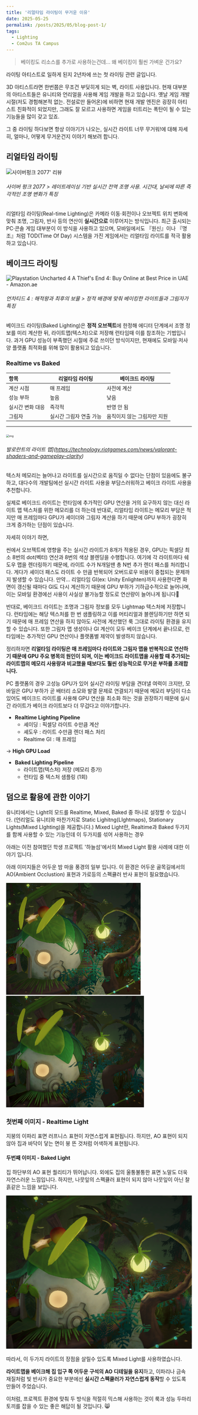 ```yaml
---
title: '리얼타임 라이팅이 무거운 이유'
date: 2025-05-25
permalink: /posts/2025/05/blog-post-1/
tags:
  - Lighting	
  - Com2us TA Campus
---
```



> 베이킹도 리소스를 추가로 사용하는건데... 왜 베이킹이 훨씬 가벼운 건가요?



라이팅 아티스트로 일하게 된지 2년차에 쓰는 첫 라이팅 관련 글입니다.

3D 아티스트라면 한번쯤은 무조건 부딪히게 되는 벽, 라이트 사용입니다. 현재 대부분의 아티스트들은 유니티와 언리얼을 사용해 게임 개발을 하고 있습니다. 옛날 게임 개발 시절(저도 경험해본적 없는. 전설로만 들어온)에 비하면 현재 개발 엔진은 굉장히 아티스트 친화적이 되었지만, 그래도 잘 모르고 사용하면 게임을 터트리는 폭탄이 될 수 있는 기능들을 많이 갖고 있죠.

그 중 라이팅 하다보면 항상 이야기가 나오는, 실시간 라이트 너무 무거워!에 대해 자세히, 얼마나, 어떻게 무거운건지 이야기 해보려 합니다. 









## 리얼타임 라이팅

![사이버펑크 2077' 리뷰](https://sm.ign.com/t/ign_kr/screenshot/default/daepyoimiji_h87s.1024.jpg)

###### 사이버 펑크 2077 > 레이트레이싱 기반 실시간 전역 조명 사용. 시간대, 날씨에 따른 즉각적인 조명 변화가 특징

리얼타임 라이팅(Real-time Lighting)은 카메라 이동·회전이나 오브젝트 위치 변화에 맞춰 조명, 그림자, 반사 등의 연산이 **실시간으로** 이루어지는 방식입니다. 최근 출시되는 PC·콘솔 게임 대부분이 이 방식을 사용하고 있으며, 모바일에서도 『원신』이나 『명조』처럼 TOD(Time Of Day) 시스템을 가진 게임에서는 리얼타임 라이트를 적극 활용하고 있습니다.





## 베이크드 라이팅

![Playstation Uncharted 4 A Thief's End 4: Buy Online at Best Price in UAE -  Amazon.ae](https://m.media-amazon.com/images/I/81bfqpxX3oL.jpg)

###### 언차티드 4 : 해적왕과 최후의 보물 > 정적 배경에 맞춰 베이킹한 라이트들과 그림자가 특징

베이크드 라이팅(Baked Lighting)은 **정적 오브젝트**에 한정해 에디터 단계에서 조명 정보를 미리 계산한 뒤, 라이트맵(텍스처)으로 저장해 런타임때 이를 참조하는 기법입니다. 과거 GPU 성능이 부족했던 시절에 주로 쓰이던 방식이지만, 현재에도 모바일·저사양 플랫폼 최적화를 위해 많이 활용되고 있습니다.



### Realtime vs Baked

| 항목             | 리얼타임 라이팅         | 베이크드 라이팅             |
| :--------------- | ----------------------- | --------------------------- |
| 계산 시점        | 매 프레임               | 사전에 계산                 |
| 성능 부하        | 높음                    | 낮음                        |
| 실시간 변화 대응 | 즉각적                  | 반영 안 됨                  |
| 그림자           | 실시간 그림자 연출 가능 | 움직이지 않는 그림자만 지원 |



---





<img src="https://technology.riotgames.com/sites/default/files/shaders26.png" alt="img" style="zoom: 50%;" />



###### 발로란트의 라이트 맵\](https://technology.riotgames.com/news/valorant-shaders-and-gameplay-clarity)

텍스처 메모리는 늘어나고 라이트를 실시간으로 움직일 수 없다는 단점이 있음에도 불구하고, 대다수의 개발팀에선 실시간 라이트 사용을 부담스러워하고 베이크 라이트 사용을 추천합니다.

실제로 베이크드 라이트는 런타임에 추가적인 GPU 연산을 거의 요구하지 않는 대신 라이트 맵 텍스처를 위한 메모리를 더 하는데 반대로, 리얼타임 라이트는 메모리 부담은 적지만 매 프레임마다 GPU가 셰이더와 그림자 계산을 하기 때문에 GPU 부하가 굉장히 크게 증가하는 단점이 있습니다. 







자세히 이야기 하면,

씬에서 오브젝트에 영향을 주는 실시간 라이트가 8개가 적용된 경우, GPU는 픽셀당 최소 8번의 dot(벡터) 연산과 8번의 색상 블렌딩을 수행합니다. 여기에 각 라이트마다 쉐도우 맵을 렌더링하기 때문에, 라이트 수가 N개일땐 총 N번 추가 렌더 패스를 처리합니다. 게다가 셰이더 패스도 라이트 수 만큼 반복되어 오버드로우 비용이 중첩되는 문제까지 발생할 수 있습니다. 만약... 리얼타임 GI(ex: Unity Enlighten)까지 사용한다면 화면이 갱신될 때마다 GI도 다시 계산하기 때문에 GPU 부하가 기하급수적으로 늘어나며, 이는 모바일 환경에선 사용이 사실상 불가능할 정도로 연산량이 늘어나게 됩니다🤯

반대로, 베이크드 라이트는 조명과 그림자 정보를 모두 Lightmap 텍스처에 저장합니다. 런타임에는 해당 텍스처를 한 번 샘플링하고 이를 머티리얼과 블렌딩하기만 하면 되기 때문에 매 프레임 연산을 하지 않아도 사전에 계산했던 룩 그대로 라이팅 환경을 유지할 수 있습니다. 또한 그림자 맵 생성이나 GI 계산이 모두 베이크 단계에서 끝나므로, 런타임에는 추가적인 GPU 연산이나 플랫폼별 제약이 발생하지 않습니다.

정리하자면 **리얼타임 라이팅은 매 프레임마다 라이트와 그림자 맵을 반복적으로 연산하기 때문에 GPU 주요 병목의 원인이 되며, 이는 베이크드 라이트맵을 사용할 때 추가되는 라이트맵의 메모리 사용량과 비교했을 때보다도 훨씬 성능적으로 무거운 부하를 초래합니다.**



PC 플랫폼의 경우 고성능 GPU가 있어 실시간 라이팅 부담을 견뎌낼 여력이 크지만, 모바일은 GPU 부하가 곧 배터리 소모와 발열 문제로 연결되기 때문에 메모리 부담이 다소 있어도 베이크드 라이트를 사용해 GPU 연산을 최소화 하는 것을 권장하기 때문에 실시간 라이트가 베이크 라이트보다 더 무겁다고 이야기합니다.







- **Realtime Lighting Pipeline**
  - 셰이딩 : 픽셀당 라이트 수만큼 계산
  - 셰도우 : 라이트 수만큼 렌더 패스 처리
  - Realtime GI : 매 프레임

-> **High GPU Load**

- **Baked Lighting Pipeline**
  - 라이트맵(텍스처) 저장 (메모리 증가)
  - 런타임 중 텍스처 샘플링 (1회)











## 덤으로 활용에 관한 이야기

유니티에서는 Light의 모드를 Realtime, Mixed, Baked 중 하나로 설정할 수 있습니다. (언리얼도 유니티와 마찬가지로 Static Lighitng(LIghtmaps), Stationary Lights(Mixed LIghting)을 제공합니다.) Mixed Light란, Realtime과 Baked 두가지를 함께 사용할 수 있는 기능인데 이 두가지를 섞어 사용하는 경우



아래는 이전 참여했던 학생 프로젝트 '하늘섬'에서의 Mixed Light 활용 사례에 대한 이야기 입니다. 

아래 이미지들은 어두운 밤 마을 풍경의 일부 입니다. 이 환경은 어두운 골목길에서의 AO(Ambient Occlustion) 표현과 가로등의 스펙큘러 반사 표현이 필요했습니다.

 <img src="./../assets/images/2025-05-25-리얼타임 라이팅이 무거운 이유/image-20250526204009515-1748273294437-9.png" alt="image-20250526204009515" style="zoom:50%;" /><img src="./../assets/images/2025-05-25-리얼타임 라이팅이 무거운 이유/image-20250526204014101.png" alt="image-20250526204009515" style="zoom:50%;" />

### 첫번째 이미지 - Realtime Light

지붕의 이파리 표면 러프니스 표현이 자연스럽게 표현됩니다.
하지만, AO 표현이 되지 않아 집과 바닥이 닿는 면이 붕 뜬 것처럼 어색하게 표현됩니다.



#### **두번째 이미지 - Baked Light**

집 하단부의 AO 표현 퀄리티가 뛰어납니다. 외에도 집의 울퉁불퉁한 표면 노말도 더욱 자연스러운 느낌입니다. 
하지만, 나뭇잎의 스펙큘러 표현이 되지 않아 나뭇잎이 아닌 찰흙같은 느낌을 보입니다.





<img src="./../assets/images/2025-05-25-리얼타임 라이팅이 무거운 이유/image-20250526204408542.png" alt="image-20250526204408542" style="zoom:150%;" />

따라서, 이 두가지 라이트의 장점을 살릴수 있도록 Mixed Light를 사용하였습니다. 

**라이트맵을 베이크해 집 입구 쪽 어두운 구석의 AO 디테일을 유지**하고, 이파리나 금속 재질처럼 빛 반사가 중요한 부분에선 **실시간 스펙큘러가 자연스럽게 동작**할 수 있도록 만들어 주었습니다. 

이처럼, 프로젝트 환경에 맞춰 두 방식을 적절히 믹스해 사용하는 것이 룩과 성능 두마리 토끼를 잡을 수 있는 좋은 해답이 될 것입니다. 😸

